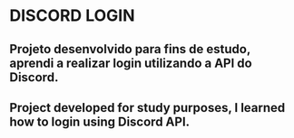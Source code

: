 # DISCORD LOGIN

## Projeto desenvolvido para fins de estudo, aprendi a realizar login utilizando a API do Discord.

## Project developed for study purposes, I learned how to login using Discord API.